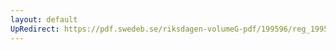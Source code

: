 ```yaml
---
layout: default
UpRedirect: https://pdf.swedeb.se/riksdagen-volumeG-pdf/199596/reg_199596/reg_199596_0132.pdf
---
```

